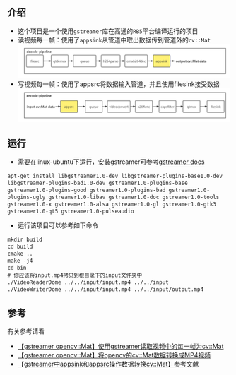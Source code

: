 ## 介绍
* 这个项目是一个使用`gstreamer`库在高通的`RB5`平台编译运行的项目
* 读视频每一帧：使用了`appsink`从管道中取出数据传到管道外的`cv::Mat`
![decode flow](./image/decode_flow.png)
* 写视频每一帧：使用了appsrc将数据输入管道，并且使用filesink接受数据
![encode flow](./image/encode_flow.png)

## 运行
* 需要在linux-ubuntu下运行，安装gstreamer可参考[gstreamer docs](https://gstreamer.freedesktop.org/documentation/installing/on-linux.html?gi-language=c)
```
apt-get install libgstreamer1.0-dev libgstreamer-plugins-base1.0-dev libgstreamer-plugins-bad1.0-dev gstreamer1.0-plugins-base gstreamer1.0-plugins-good gstreamer1.0-plugins-bad gstreamer1.0-plugins-ugly gstreamer1.0-libav gstreamer1.0-doc gstreamer1.0-tools gstreamer1.0-x gstreamer1.0-alsa gstreamer1.0-gl gstreamer1.0-gtk3 gstreamer1.0-qt5 gstreamer1.0-pulseaudio
```
* 运行该项目可以参考如下命令
```
mkdir build
cd build
cmake ..
make -j4
cd bin
# 你应该将input.mp4拷贝到根目录下的input文件夹中
./VideoReaderDome ../../input/input.mp4 ../../input
./VideoWriterDome ../../input/input.mp4 ../../input/output.mp4
```
## 参考
有关参考请看
* [【gstreamer opencv::Mat】使用gstreamer读取视频中的每一帧为cv::Mat](https://blog.csdn.net/weixin_44495869/article/details/121898322)
* [【gstreamer opencv::Mat】将opencv的cv::Mat数据转换成MP4视频](https://blog.csdn.net/weixin_44495869/article/details/121900517)
* [【gstreamer中appsink和appsrc操作数据转换cv::Mat】参考文献](https://blog.csdn.net/weixin_44495869/article/details/121902501)